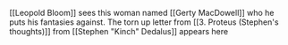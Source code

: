 [[Leopold Bloom]] sees this woman named [[Gerty MacDowell]] who he puts his fantasies against.
The torn up letter from [[3. Proteus (Stephen's thoughts)]] from [[Stephen "Kinch" Dedalus]] appears here